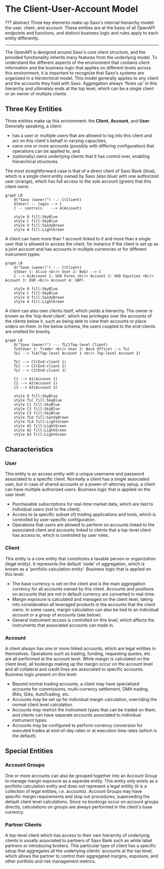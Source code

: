 # The Client-User-Account Model

??? abstract
    Three key elements make up Saxo's internal hierarchy model: the user, client, and account. These entities are at the basis of all OpenAPI endpoints and functions, and distinct business logic and rules apply to each entity differently.

---

The OpenAPI is designed around Saxo's core client structure, and the provided functionality inherits many features from the underlying model. To understand the different aspects of the environment that contains client information and the business logic that applies on different levels across this environment, it is important to recognize that Saxo's systems are organized in a *hierarchical* model. This model generally applies to *any* client and the accounts they hold with Saxo. Aggregation always 'flows up' in this hierarchy and ultimately ends at the top level, which can be a single client or an owner of multiple clients.

## Three Key Entities

Three entities make up this environment: the **Client**, **Account**, and **User**. Generally speaking, a client:

- has a user or multiple users that are allowed to log into this client and act on this client's behalf in varying capacities,
- owns one or more accounts (possibly with differing configuration) that operations can be applied to, and
- (optionally) owns underlying clients that it has control over, enabling hierarchical structures.

The most straightforward case is that of a direct client of Saxo Bank (blue), which is a single client entity owned by Saxo (also blue) with one authorized user (orange), which has full access to the sole account (green) that this client owns:

```mermaid
graph LR
    O("Saxo (owner)") -.- C(Client)
    U(User) -- login --> C
    C -- controls    --> A(Account)

    style O fill:SkyBlue
    style C fill:SkyBlue
    style U fill:SandyBrown
    style A fill:LightGreen
```

A client can have more than 1 account linked to it and more than a single user that is allowed to access the client, for instance if the client is set up as a joint account and has accounts in multiple currencies or for different instrument types:

```mermaid
graph LR
    O("Saxo (owner)") -.- C(Client)
    U(User 1: Alice <br/> User 2: Bob) --> C
    C --> A(Account 1: USD Forex <br/> Account 2: USD Equities <br/> Account 3: EUR <br/> Account 4: GBP)

    style O fill:SkyBlue
    style C fill:SkyBlue
    style U fill:SandyBrown
    style A fill:LightGreen
```

A client can also own clients itself, which yields a hierarchy. The owner is known as the 'top-level client', which has privileges over the accounts of the clients below it, such as being able to view their accounts or place orders on them. In the below schema, the users coupled to the end-clients are omitted for brevity.

```mermaid
graph LR
    O("Saxo (owner)") -.- TLC(Top-level Client)
    TLU(User 1: Trader <br/> User 2: Back Office) --> TLC
    TLC --> TLA(Top-level Account 1 <br/> Top-level Account 2)

    TLC --> C1(End-client 1)
    TLC --> C2(End-client 2)
    TLC --> C3(End-client 3)

    C1 --> A1(Account 1)
    C2 --> A2(Account 2)
    C3 --> A3(Account 3)

    style O fill:SkyBlue
    style TLC fill:SkyBlue
    style C1 fill:SkyBlue
    style C2 fill:SkyBlue
    style C3 fill:SkyBlue
    style TLU fill:SandyBrown
    style TLA fill:LightGreen
    style A1 fill:LightGreen
    style A2 fill:LightGreen
    style A3 fill:LightGreen
```

## Characteristics

### User

This entity is an access entity with a unique username and password associated to a specific client. Normally a client has a single associated user, but in case of shared accounts or a power-of-attorney setup, a client can have multiple authorized users. Business logic that is applied on the user level:

- Purchasable subscriptions for real-time market data, which are tied to individual users (*not* to the client).
- Access to (a specific subset of) trading applications and tools, which is controlled by user-specific configuration.
- Operations that users are allowed to perform on accounts linked to the associated client and accounts linked to clients that a top-level client has access to, which is controlled by user roles.

### Client

This entity is a core entity that constitutes a taxable person or organization (legal entity). It represents the default 'node' of aggregation, which is known as a 'portfolio calculation entity'. Business logic that is applied on this level:

- The base currency is set on the client and is the main aggregation currency for all accounts owned by this client. Accounts and positions on accounts that are not in default currency are converted in real-time.
- Margin exposure is calculated and managed on the client level, taking into consideration all leveraged products in the accounts that the client owns. In some cases, margin calculation can also be tied to an individual account or a group of accounts (see below).
- General instrument access is controlled on this level, which affects the instruments that associated accounts can trade in.

### Account

A client always has one or more linked accounts, which are legal entities in themselves. Operations such as trading, funding, requesting quotes, etc. are all performed at the account level. While margin is calculated on the client level, all bookings making up the margin occur on the account level and all collateral and credit lines are associated to specific accounts. Business logic present on this level:

- Beyond normal trading accounts, a client may have specialized accounts for commissions, multi-currency settlement, DMA trading, IRAs, ISAs, AutoTrading, etc.
- Accounts may be set up for individual margin calculation, overriding the normal client level calculation.
- Accounts may restrict the instrument types that can be traded on them, and clients can have separate accounts associated to individual instrument types.
- Accounts may be configured to perform currency conversion for executed trades at end-of-day rates or at execution time rates (which is the default).

## Special Entities

### Account Groups

One or more accounts can also be grouped together into an Account Group to manage margin exposure as a separate entity. This entity only exists as a portfolio calculation entity and does not represent a legal entitiy (it is a collection of legal entities, i.e. accounts). Account Groups may have specific margin requirements and stop out procedures, superseding the default client level calculations. Since no bookings occur on account groups directly, calculations on groups are always performed in the client's base currency.

### Partner Clients

A top-level client which has access to their own hierarchy of underlying clients is usually associated to partners of Saxo Bank such as white label partners or introducing brokers. This particular type of client has a specific setup that aggregates all the underlying clients' accounts at the top level, which allows the partner to control their aggregated margins, exposure, and other portfolio and risk management metrics.